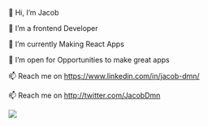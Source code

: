 👋 Hi, I’m Jacob

👀 I’m a frontend Developer

🌱 I’m currently Making React Apps

💞️ I’m open for Opportunities to make great apps

📫 Reach me on https://www.linkedin.com/in/jacob-dmn/

📫 Reach me on http://twitter.com/JacobDmn


<img src="https://miro.medium.com/fit/c/96/96/1*X7qy20tfqHuX2klN2q4TMQ.jpeg" />
